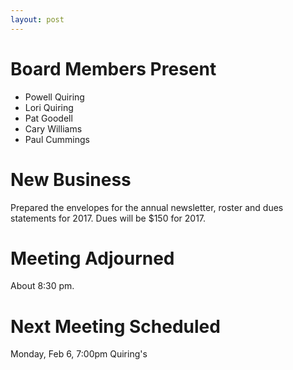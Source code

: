 ```yaml
---
layout: post
---
```

# Board Members Present
* Powell Quiring
* Lori Quiring
* Pat Goodell
* Cary Williams
* Paul Cummings

# New Business

Prepared the envelopes for the annual newsletter, roster and dues statements for 2017.
Dues will be $150 for 2017.

# Meeting Adjourned
About 8:30 pm.

# Next Meeting Scheduled
Monday, Feb 6, 7:00pm Quiring's
